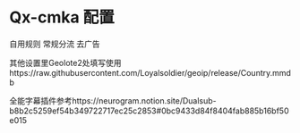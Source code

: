 # Qx-cmka 配置

自用规则 常规分流 去广告

其他设置里Geolote2处填写使用https://raw.githubusercontent.com/Loyalsoldier/geoip/release/Country.mmdb

全能字幕插件参考https://neurogram.notion.site/Dualsub-b8b2c5259ef54b349722717ec25c2853#0bc9433d84f8404fab885b16bf50e015
